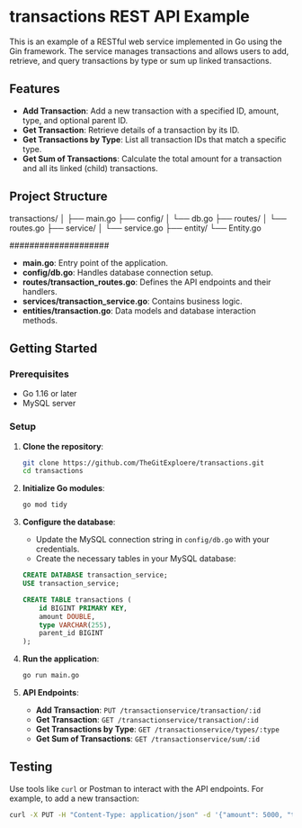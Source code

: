 # transactions REST API Example

This is an example of a RESTful web service implemented in Go using the Gin framework. The service manages transactions and allows users to add, retrieve, and query transactions by type or sum up linked transactions.

## Features

- **Add Transaction**: Add a new transaction with a specified ID, amount, type, and optional parent ID.
- **Get Transaction**: Retrieve details of a transaction by its ID.
- **Get Transactions by Type**: List all transaction IDs that match a specific type.
- **Get Sum of Transactions**: Calculate the total amount for a transaction and all its linked (child) transactions.

## Project Structure
transactions/
│
├── main.go
├── config/
│ └── db.go
├── routes/
│ └── routes.go
├── service/
│ └── service.go
├── entity/
  └── Entity.go

####################

- **main.go**: Entry point of the application.
- **config/db.go**: Handles database connection setup.
- **routes/transaction_routes.go**: Defines the API endpoints and their handlers.
- **services/transaction_service.go**: Contains business logic.
- **entities/transaction.go**: Data models and database interaction methods.

## Getting Started

### Prerequisites

- Go 1.16 or later
- MySQL server

### Setup

1. **Clone the repository**:
    ```bash
    git clone https://github.com/TheGitExploere/transactions.git
    cd transactions
    ```

2. **Initialize Go modules**:
    ```bash
    go mod tidy
    ```

3. **Configure the database**:
    - Update the MySQL connection string in `config/db.go` with your credentials.
    - Create the necessary tables in your MySQL database:

    ```sql
    CREATE DATABASE transaction_service;
    USE transaction_service;

    CREATE TABLE transactions (
        id BIGINT PRIMARY KEY,
        amount DOUBLE,
        type VARCHAR(255),
        parent_id BIGINT
    );
    ```

4. **Run the application**:
    ```bash
    go run main.go
    ```

5. **API Endpoints**:
    - **Add Transaction**: `PUT /transactionservice/transaction/:id`
    - **Get Transaction**: `GET /transactionservice/transaction/:id`
    - **Get Transactions by Type**: `GET /transactionservice/types/:type`
    - **Get Sum of Transactions**: `GET /transactionservice/sum/:id`

## Testing

Use tools like `curl` or Postman to interact with the API endpoints. For example, to add a new transaction:

```bash
curl -X PUT -H "Content-Type: application/json" -d '{"amount": 5000, "type":"cars"}' http://localhost:8080/transactionservice/transaction/10


